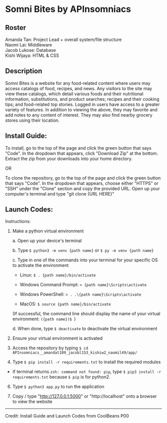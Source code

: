 # Somni Bites by APInsomniacs
## Roster
Amanda Tan: Project Lead + overall system/file structure\
Naomi Lai: Middleware\
Jacob Lukose: Database\
Kishi Wijaya: HTML & CSS

## Description 
Somni Bites is a website for any food-related content where users may access catalogs of food, recipes, and news. Any visitors to the site may view these catalogs, which detail various foods and their nutritional information, substitutions, and product searches; recipes and their cooking tips; and food-related top stories. Logged in users have access to a greater variety of features. In addition to viewing the above, they may favorite and add notes to any content of interest. They may also find nearby grocery stores using their location.

## Install Guide:
  To install, go to the top of the page and click the green button that says "Code". In the dropdown that appears, click "Download Zip" at the bottom. Extract the zip from your downloads into your home directory. <br>

OR
  
  To clone the repository, go to the top of the page and click the green button that says "Code". In the dropdown that appears, choose either "HTTPS" or "SSH" under the "Clone" section and copy the provided URL. Open up your computer's terminal and type "git clone {URL HERE}"
## Launch Codes:
  Instructions:
  1. Make a python virtual environment

      a. Open up your device's terminal

      b. Type ```$ python3 -m venv {path name}``` or ```$ py -m venv {path name}```

      c. Type in one of the commands into your terminal for your specific OS to activate the environment

      - Linux: ```$ . {path name}/bin/activate```
    
      - Windows Command Prompt: ```> {path name}\Scripts\activate```

      - Windows PowerShell: ```> . .\{path name}\Scripts\activate```

      - MacOS: ```$ source {path name}/bin/activate```

      (If successful, the command line should display the name of your virtual environment: ```({path name})$ ```)

      d. When done, type ```$ deactivate``` to deactivate the virtual environment

  3. Ensure your virtual environment is activated

  4. Access the repository by typing ```$ cd APInsomniacs__amandat109_jacobl153_kishiw2_naomil49/app/```

  5. Type ```$ pip install -r requirements.txt``` to install the required modules

 - If terminal returns ```zsh: command not found: pip```, type ```$ pip3 install -r requirements.txt``` because ```$ pip``` is for python2.

  6. Type ```$ python3 app.py``` to run the application

  7. Copy / type "http://127.0.0.1:5000" or "http://localhost" onto a browser to view the website

----
Credit: Install Guide and Launch Codes from CoolBeans P00
